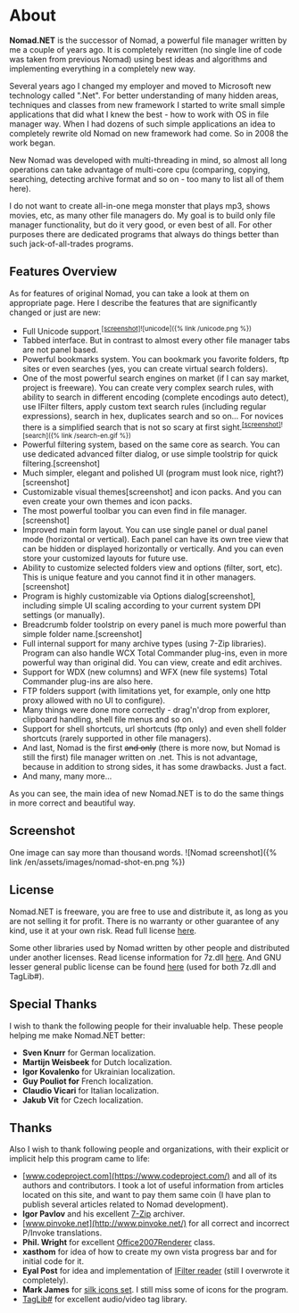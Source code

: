 # About

**Nomad.NET** is the successor of Nomad, a powerful file manager written by me a couple of years ago. It is completely rewritten (no single line of code was taken from previous Nomad) using best ideas and algorithms and implementing everything in a completely new way.

Several years ago I changed my employer and moved to Microsoft new technology called ".Net". For better understanding of many hidden areas, techniques and classes from new framework I started to write small simple applications that did what I knew the best - how to work with OS in file manager way. When I had dozens of such simple applications an idea to completely rewrite old Nomad on new framework had come. So in 2008 the work began.

New Nomad was developed with multi-threading in mind, so almost all long operations can take advantage of multi-core cpu (comparing, copying, searching, detecting archive format and so on - too many to list all of them here).

I do not want to create all-in-one mega monster that plays mp3, shows movies, etc, as many other file managers do. My goal is to build only file manager functionality, but do it very good, or even best of all. For other purposes there are dedicated programs that always do things better than such jack-of-all-trades programs.

## Features Overview

As for features of original Nomad, you can take a look at them on appropriate page. Here I describe the features that are significantly changed or just are new:

- Full Unicode support.<sup class='inline-screenshot'>[[screenshot]](/unicode.png)![unicode]({% link /unicode.png %})</sup>
- Tabbed interface. But in contrast to almost every other file manager tabs are not panel based.
- Powerful bookmarks system. You can bookmark you favorite folders, ftp sites or even searches (yes, you can create virtual search folders).
- One of the most powerful search engines on market (if I can say market, project is freeware). You can create very complex search rules, with ability to search in different encoding (complete encodings auto detect), use IFilter filters, apply custom text search rules (including regular expressions), search in hex, duplicates search and so on... For novices there is a simplified search that is not so scary at first sight.<sup class='inline-screenshot'>[[screenshot]](/search-en.gif)![search]({% link /search-en.gif %})</sup>
- Powerful filtering system, based on the same core as search. You can use dedicated advanced filter dialog, or use simple toolstrip for quick filtering.[screenshot]
- Much simpler, elegant and polished UI (program must look nice, right?)[screenshot]
- Customizable visual themes[screenshot] and icon packs. And you can even create your own themes and icon packs.
- The most powerful toolbar you can even find in file manager.[screenshot]
- Improved main form layout. You can use single panel or dual panel mode (horizontal or vertical). Each panel can have its own tree view that can be hidden or displayed horizontally or vertically. And you can even store your customized layouts for future use.
- Ability to customize selected folders view and options (filter, sort, etc). This is unique feature and you cannot find it in other managers.[screenshot]
- Program is highly customizable via Options dialog[screenshot], including simple UI scaling according to your current system DPI settings (or manually).
- Breadcrumb folder toolstrip on every panel is much more powerful than simple folder name.[screenshot]
- Full internal support for many archive types (using 7-Zip libraries). Program can also handle WCX Total Commander plug-ins, even in more powerful way than original did. You can view, create and edit archives.
- Support for WDX (new columns) and WFX (new file systems) Total Commander plug-ins are also here.
- FTP folders support (with limitations yet, for example, only one http proxy allowed with no UI to configure).
- Many things were done more correctly - drag'n'drop from explorer, clipboard handling, shell file menus and so on.
- Support for shell shortcuts, url shortcuts (ftp only) and even shell folder shortcuts (rarely supported in other file managers).
- And last, Nomad is the first ~~and only~~ (there is more now, but Nomad is still the first) file manager written on .net. This is not advantage, because in addition to strong sides, it has some drawbacks. Just a fact.
- And many, many more...

As you can see, the main idea of new Nomad.NET is to do the same things in more correct and beautiful way.

## Screenshot

One image can say more than thousand words.
![Nomad screenshot]({% link /en/assets/images/nomad-shot-en.png %})

## License

Nomad.NET is freeware, you are free to use and distribute it, as long as you are not selling it for profit. There is no warranty or other guarantee of any kind, use it at your own risk. Read full license [here](license.txt).

Some other libraries used by Nomad written by other people and distributed under another licenses. Read license information for 7z.dll [here](7z-license.txt). And GNU lesser general public license can be found [here](copying.txt) (used for both 7z.dll and TagLib#).

## Special Thanks

I wish to thank the following people for their invaluable help. These people helping me make Nomad.NET better:
- **Sven Knurr** for German localization.
- **Martijn Weisbeek** for Dutch localization.
- **Igor Kovalenko** for Ukrainian localization.
- **Guy Pouliot for** French localization.
- **Claudio Vicari** for Italian localization.
- **Jakub Vít** for Czech localization.

## Thanks

Also I wish to thank following people and organizations, with their explicit or implicit help this program came to life:

- [www.codeproject.com](https://www.codeproject.com/) and all of its authors and contributors. I took a lot of useful information from articles located on this site, and want to pay them same coin (I have plan to publish several articles related to Nomad development).
- **Igor Pavlov** and his excellent [7-Zip](https://www.7-zip.org/) archiver.
- [www.pinvoke.net](http://www.pinvoke.net/) for all correct and incorrect P/Invoke translations.
- **Phil. Wright** for excellent [Office2007Renderer](https://www.codeproject.com/Articles/16666/Office-2007-ToolStrip-Renderer) class.
- **xasthom** for idea of how to create my own vista progress bar and for initial code for it.
- **Eyal Post** for idea and implementation of [IFilter reader](https://www.codeproject.com/Articles/13391/Using-IFilter-in-C) (still I overwrote it completely).
- **Mark James** for [silk icons set](http://www.famfamfam.com/). I still miss some of icons for the program.
- [TagLib#](https://github.com/mono/taglib-sharp/) for excellent audio/video tag library.
